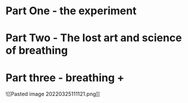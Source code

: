 
# Part One - the experiment 




# Part Two - The lost art and science of breathing 




# Part three - breathing + 


![[Pasted image 20220325111121.png]]


